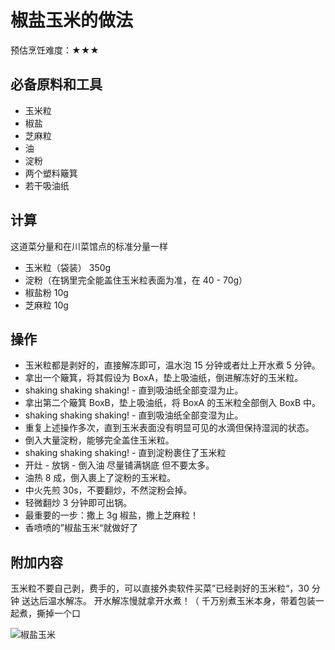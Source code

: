 # 椒盐玉米的做法

预估烹饪难度：★★★

## 必备原料和工具

- 玉米粒
- 椒盐
- 芝麻粒
- 油
- 淀粉
- 两个塑料簸箕
- 若干吸油纸

## 计算

这道菜分量和在川菜馆点的标准分量一样

- 玉米粒（袋装） 350g
- 淀粉（在锅里完全能盖住玉米粒表面为准，在 40 - 70g）
- 椒盐粉 10g
- 芝麻粒 10g

## 操作

- 玉米粒都是剥好的，直接解冻即可，温水泡 15 分钟或者灶上开水煮 5 分钟。
- 拿出一个簸箕，将其假设为 BoxA，垫上吸油纸，倒进解冻好的玉米粒。
- shaking shaking shaking! - 直到吸油纸全部变湿为止。
- 拿出第二个簸箕 BoxB，垫上吸油纸，将 BoxA 的玉米粒全部倒入 BoxB 中。
- shaking shaking shaking! - 直到吸油纸全部变湿为止。
- 重复上述操作多次，直到玉米表面没有明显可见的水滴但保持湿润的状态。
- 倒入大量淀粉，能够完全盖住玉米粒。
- shaking shaking shaking! - 直到淀粉裹住了玉米粒
- 开灶 - 放锅 - 倒入油 尽量铺满锅底 但不要太多。
- 油热 8 成，倒入裹上了淀粉的玉米粒。
- 中火先煎 30s，不要翻炒，不然淀粉会掉。
- 轻微翻炒 3 分钟即可出锅。
- 最重要的一步：撒上 3g 椒盐，撒上芝麻粒！
- 香喷喷的”椒盐玉米“就做好了

## 附加内容

玉米粒不要自己剥，费手的，可以直接外卖软件买菜”已经剥好的玉米粒“，30 分钟 送达后温水解冻。
开水解冻慢就拿开水煮！（ 千万别煮玉米本身，带着包装一起煮，撕掉一个口

![椒盐玉米](./椒盐玉米.jpeg)
